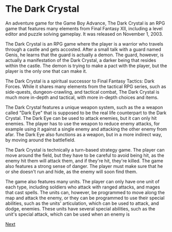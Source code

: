 # The Dark Crystal

An adventure game for the Game Boy Advance, The Dark Crystal is an RPG game that features many elements from Final Fantasy XII, including a level editor and puzzle solving gameplay. It was released on November 1, 2003.

The Dark Crystal is an RPG game where the player is a warrior who travels through a castle and gets accosted. After a small talk with a guard named Genis, he learns that the guard is actually a demon. The guard, however, is actually a manifestation of the Dark Crystal, a darker being that resides within the castle. The demon is trying to make a pact with the player, but the player is the only one that can make it.

The Dark Crystal is a spiritual successor to Final Fantasy Tactics: Dark Forces. While it shares many elements from the tactical RPG series, such as side-quests, dungeon-crawling, and tactical combat, The Dark Crystal is much more in-depth and tactical, with more in-depth choices and items.

The Dark Crystal features a unique weapon system, such as the a weapon called "Dark Eye" that is supposed to be the real life counterpart to the Dark Crystal. The Dark Eye can be used to attack enemies, but it can only hit enemies. The player has to use the weapon to reduce enemy attacks, for example using it against a single enemy and attacking the other enemy from afar. The Dark Eye also functions as a weapon, but in a more indirect way, by moving around the battlefield.

The Dark Crystal is technically a turn-based strategy game. The player can move around the field, but they have to be careful to avoid being hit, as the enemy hit them will attack them, and if they're hit, they're killed. The game also features a strong sense of danger. The player must make sure that he or she doesn't run and hide, as the enemy will soon find them.

The game also features many units. The player can only have one unit of each type, including soldiers who attack with ranged attacks, and mages that cast spells. The units can, however, be programmed to move along the map and attack the enemy, or they can be programmed to use their special abilities, such as the units' articulation, which can be used to attack, and dodge, enemies. These units have several special abilities, such as the unit's special attack, which can be used when an enemy is

[Next](284.md)